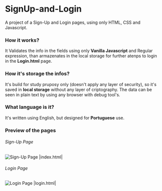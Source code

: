 # SignUp-and-Login

A project of a Sign-Up and Login pages, using only HTML, CSS and Javascript.

### How it works?

It Validates the info in the fields using only **Vanilla Javascript** and Regular expression, than armazenates in the local storage for further atenps to login in the **Login.html** page.

### How it's storage the infos?

 It's build for study pruposy only (doesn't apply any layer of security), so it's saved in **local storage** without any layer of criptography.
 The data can be seen in plain text by using any browser with debug tool's.
 
 ### What language is it?
 
 It's written using English, but designed for **Portuguese** use.
 
 ### Preview of the pages
 
 ###### Sign-Up Page
 ![Sign-Up Page |index.html|](https://i.imgur.com/FaU0HrZ.png)
 ###### Login Page
 ![Login Page |login.html|](https://i.imgur.com/mNW86pZ.png)
